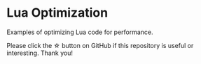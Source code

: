 # Lua Optimization

Examples of optimizing Lua code for performance.

Please click the ☆ button on GitHub if this repository is useful or interesting. Thank you!
